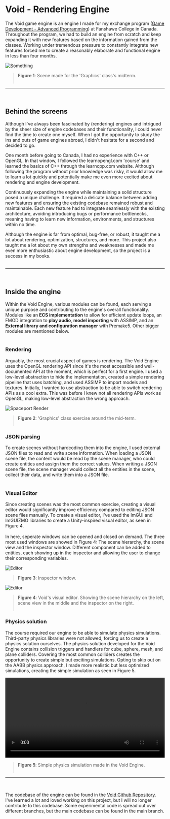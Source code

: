 # Void - Rendering Engine

The Void game engine is an engine I made for my exchange program ([Game Development - Advanced Programming](https://www.fanshawec.ca/programs/gdp1-game-development-advanced-programming/next)) at Fanshawe College in Canada. Throughout the program, we had to build an engine from scratch and keep expanding it with new features based on the information gained from the classes. Working under tremendous pressure to constantly integrate new features forced me to create a reasonably elaborate and functional engine in less than four months.

![Something](/Projects/Void/FirstRender.png)
> **Figure 1**: Scene made for the 'Graphics' class's midterm.
<br><br>
<hr>
<br>

## Behind the screens
Although I've always been fascinated by (rendering) engines and intrigued by the sheer size of engine codebases and their functionality, I could never find the time to create one myself. When I got the opportunity to study the ins and outs of game engines abroad, I didn't hesitate for a second and decided to go.  

One month before going to Canada, I had no experience with C++ or OpenGL. In that window, I followed the learnopengl.com 'course' and learned the basics of C++ through the learncpp.com website. Although following the program without prior knowledge was risky, it would allow me to learn a lot quickly and potentially make me even more excited about rendering and engine development. 

Continuously expanding the engine while maintaining a solid structure posed a unique challenge. It required a delicate balance between adding new features and ensuring the existing codebase remained robust and maintainable. Each new feature had to integrate seamlessly with the existing architecture, avoiding introducing bugs or performance bottlenecks, meaning having to learn new information, environments, and structures within no time. 

Although the engine is far from optimal, bug-free, or robust, it taught me a lot about rendering, optimization, structures, and more. This project also taught me a lot about my own strengths and weaknesses and made me even more enthusiastic about engine development, so the project is a success in my books.
<br><br>
<hr>
<br>

## Inside the engine
Within the Void Engine, various modules can be found, each serving a unique purpose and contributing to the engine's overall functionality. Modules like an **ECS implementation** to allow for efficient update loops, an FMOD integration to **play audio**, **model importing** with ASSIMP, and an **External library and configuration manager** with Premake5. Other bigger modules are mentioned below.
<br><br>

### Rendering
Arguably, the most crucial aspect of games is rendering. The Void Engine uses the OpenGL rendering API since it's the most accessible and well-documented API at the moment, which is perfect for a first engine. I used a low-level abstraction to hide the implementation, created a simple rendering pipeline that uses batching, and used ASSIMP to import models and textures. Initially, I wanted to use abstraction to be able to switch rendering APIs as a cool extra. This was before I knew not all rendering APIs work as OpenGL, making low-level abstraction the wrong approach. 

![Spaceport Render](/Projects/Void/SpaceportRender.png)
> **Figure 2**: 'Graphics' class exercise around the mid-term. 
<br><br>

### JSON parsing
To create scenes without hardcoding them into the engine, I used external JSON files to read and write scene information. When loading a JSON scene file, the content would be read by the scene manager, who could create entities and assign them the correct values. When writing a JSON scene file, the scene manager would collect all the entities in the scene, collect their data, and write them into a JSON file.
<br><br>

### Visual Editor
<div class="contentRow">
<div>
Since creating scenes was the most common exercise, creating a visual editor would significantly improve efficiency compared to editing JSON scene files manually. To create a visual editor, I've used the ImGUI and ImGUIZMO libraries to create a Unity-inspired visual editor, as seen in Figure 4. 
<br><br>
In here, seperate windows can be opened and closed on demand. The three most used windows are showed in Figure 4: The scene hierarchy, the scene view and the inspector window. Different component can be added to entities, each showing up in the inspector and allowing the user to change their corresponding variables.
</div>
<div class="R">

![Editor](/Projects/Void/Inspector.png)
> **Figure 3**: Inspector window.

</div>
</div>

![Editor](/Projects/Void/Editor.png)
> **Figure 4**: Void's visual editor. Showing the scene hierarchy on the left, scene view in the middle and the inspector on the right.
<br><br>

### Physics solution
The course required our engine to be able to simulate physics simulations. Third-party physics libraries were not allowed, forcing us to create a physics solution ourselves. The physics solution developed for the Void Engine contains collision triggers and handlers for cube, sphere, mesh, and plane colliders. Covering the most common colliders creates the opportunity to create simple but exciting simulations. Opting to skip out on the AABB physics approach, I made more realistic but less optimized simulations, creating the simple simulation as seen in Figure 5.

<video controls width="100%">
  <source src="/Projects/Void/PhysicsShowcase.mp4" type="video/mp4">
</video>

> **Figure 5**: Simple physics simulation made in the Void Engine.
<br><br>
<hr>
<br>

The codebase of the engine can be found in the [Void Github Repository](https://github.com/TJJonker/Void). I've learned a lot and loved working on this project, but I will no longer contribute to this codebase. Some experimental code is spread out over different branches, but the main codebase can be found in the main branch.

